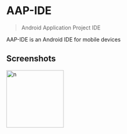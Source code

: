 # AAP-IDE

> Android Application Project IDE

AAP-IDE is an Android IDE for mobile devices

## Screenshots

 <img src="https://raw.githubusercontent.com/goldxn/aap/master/Screenshot1.png" width="150" title="n">
 
